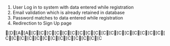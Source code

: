 1. User Log in to system with data entered while registration
2. Email validation which is already retained in database
3. Password matches to data entered while registration
4. Redirection to Sign Up page 

[D[A[A[C[C[C[C[C[C[C[C[C[C[C[C[C[C[C[C[C[C[C[C[C[C[C[C[C[C[C[C[C[C